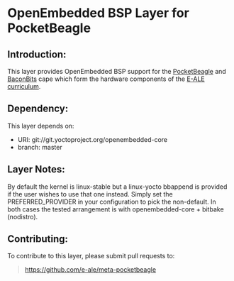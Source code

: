 OpenEmbedded BSP Layer for PocketBeagle
=======================================

Introduction:
------------
This layer provides OpenEmbedded BSP support for the
[PocketBeagle](https://beagleboard.org/pocket) and
[BaconBits](https://beagleboard.org/p/mwelling/baconbits-f09ee9) cape which
form the hardware components of the [E-ALE curriculum](https://e-ale.org/).

Dependency:
----------
This layer depends on:
* URI: git://git.yoctoproject.org/openembedded-core
* branch: master

Layer Notes:
-----------
By default the kernel is linux-stable but a linux-yocto bbappend is
provided if the user wishes to use that one instead. Simply set the
PREFERRED_PROVIDER in your configuration to pick the non-default. In
both cases the tested arrangement is with openembedded-core + bitbake
(nodistro).

Contributing:
------------
To contribute to this layer, please submit pull requests to:
> https://github.com/e-ale/meta-pocketbeagle
